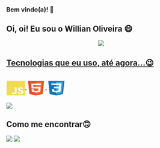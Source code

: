 ### Bem vindo(a)! 👋
## Oi, oi! Eu sou o Willian Oliveira 😄

<div align="center">
  <a href="https://github.com/WillianOL">
  <img height= "190em" src="https://github-readme-stats.vercel.app/api?username=WillianOL&show_icons=true&theme=onedark" border_radius="20"/>
</div> 
  
  
## **Tecnologias que eu uso, até agora...😉**   
<div style="display: inline_block"><br>
  <img align="center" height="40" width="50" src="https://raw.githubusercontent.com/devicons/devicon/master/icons/javascript/javascript-plain.svg" width="50">
  <img align="center" height="40" width="50" src="https://raw.githubusercontent.com/devicons/devicon/master/icons/html5/html5-original.svg">
  <img align="center" height="40" width="50" src="https://raw.githubusercontent.com/devicons/devicon/master/icons/css3/css3-original.svg">
</div> <br>
  
<a href="https://github.com/WillianOL">
  <img align="center" src="https://github-readme-stats.vercel.app/api/top-langs/?username=WillianOL&theme=onedark&hide_langs_below=1"/>
</a>
  
  ## Como me encontrar🙃
<div>
  
  <a href="https://www.instagram.com/_willian67/" target="_blank"><img src="https://img.shields.io/badge/-Instagram-%23E4405F?style=for-the-badge&logo=instagram&logoColor=white" target="_blank"></a>
  <a href = "mailto:williancontato67@gmail.com"><img src="https://img.shields.io/badge/-Gmail-%23333?style=for-the-badge&logo=gmail&logoColor=white" target="_blank"></a>
